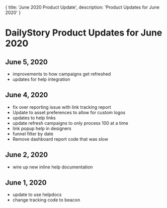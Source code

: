 {
	title: 'June 2020 Product Update',
	description: 'Product Updates for June 2020'
}
# DailyStory Product Updates for June 2020
## June 5, 2020
* improvements to how campaigns get refreshed
* updates for help integration

## June 4, 2020
* fix over reporting issue with link tracking report
* Update to asset preferences to allow for custom logos
* updates to help links
* update refresh campaigns to only process 100 at a time
* link popup help in designers
* funnel filter by date
* Remove dashboard report code that was slow

## June 2, 2020
* wire up new inline help documentation

## June 1, 2020
* update to use helpdocs
* change tracking code to beacon
